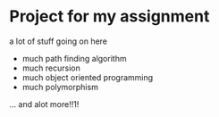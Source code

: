 <h1>Project for my assignment</h1>

a lot of stuff going on here

<ul>
  <li>much path finding algorithm
  <li>much recursion
  <li>much object oriented programming
  <li>much polymorphism
</ul>

... and alot more!!1!

